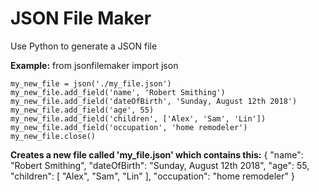 # JSON File Maker
Use Python to generate a JSON file

**Example:**
    from jsonfilemaker import json

    my_new_file = json('./my_file.json')
    my_new_file.add_field('name', 'Robert Smithing')
    my_new_file.add_field('dateOfBirth', 'Sunday, August 12th 2018')
    my_new_file.add_field('age', 55)
    my_new_file.add_field('children', ['Alex', 'Sam', 'Lin'])
    my_new_file.add_field('occupation', 'home remodeler')
    my_new_file.close()

**Creates a new file called 'my_file.json' which contains this:**
    {
        "name": "Robert Smithing",
        "dateOfBirth": "Sunday, August 12th 2018",
        "age": 55,
        "children": [
            "Alex",
            "Sam",
            "Lin"
        ],
        "occupation": "home remodeler"
    }